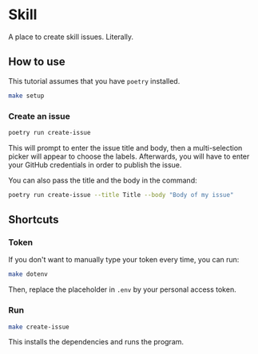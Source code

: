 # Skill

A place to create skill issues. Literally.

## How to use

This tutorial assumes that you have `poetry` installed.

```sh
make setup
```

### Create an issue

```sh
poetry run create-issue
```

This will prompt to enter the issue title and body, then a multi-selection picker will appear to choose the labels.
Afterwards, you will have to enter your GitHub credentials in order to publish the issue.

You can also pass the title and the body in the command:

```sh
poetry run create-issue --title Title --body "Body of my issue"
```

## Shortcuts

### Token

If you don't want to manually type your token every time, you can run:

```sh
make dotenv
```

Then, replace the placeholder in `.env` by your personal access token.

### Run

```sh
make create-issue
```

This installs the dependencies and runs the program.
